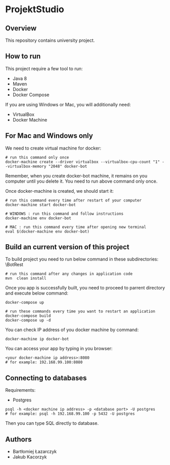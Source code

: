 # ProjektStudio

## Overview
This repository contains university project.

## How to run

This project require a few tool to run:
- Java 8
- Maven
- Docker
- Docker Compose

If you are using Windows or Mac, you will additionally need:
- VirtualBox
- Docker Machine

## For Mac and Windows only
We need to create virtual machine for docker:

```
# run this command only once
docker-machine create --driver virtualbox --virtualbox-cpu-count "1" --virtualbox-memory "2048" docker-bot
```
Remember, when you create docker-bot machine, it remains on you computer until you delete it. You need
to run above command only once.

Once docker-machine is created, we should start it:
```
# run this command every time after restart of your computer
docker-machine start docker-bot 

# WINDOWS : run this command and follow instructions
docker-machine env docker-bot

# MAC : run this command every time after opening new terminal
eval $(docker-machine env docker-bot)
```

## Build an current version of this project
To build project you need to run below command in these subdirectories: \BotRest
```
# run this command after any changes in application code
mvn  clean install
```

Once you app is successfully built, you need to proceed to parrent directory and execute below command:
```
docker-compose up
```

```
# run these commands every time you want to restart an application
docker-compose build
docker-compose up -d
```

You can check IP address of you docker machine by command:
```
docker-machine ip docker-bot
```

You can access your app by typing in you browser:
```
<your docker-machine ip address>:8080
# for example: 192.168.99.100:8080
```

## Connecting to databases

Requirements:
- Postgres

```
psql -h <docker machine ip address> -p <database port> -U postgres
# for example: psql -h 192.168.99.100 -p 5432 -U postgres
```

Then you can type SQL directly to database.

## Authors
- Bartłomiej Łazarczyk
- Jakub Kacorzyk
